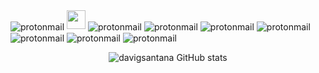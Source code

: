 <div>
  <img align="center" alt="protonmail" src="https://img.shields.io/badge/proton%20mail-6D4AFF?style=for-the-badge&logo=protonmail&logoColor=white" /> 
  <img height="30" wigth="40" src="https://img.shields.io/badge/x86/x64%20Assembly-grey?style=flat-square&logo=gnubash&logoColor=white"/>
  <img align="center" alt="protonmail" src="https://img.shields.io/badge/proton%20mail-6D4AFF?style=for-the-badge&logo=protonmail&logoColor=white" /> 
  <img align="center" alt="protonmail" src="https://img.shields.io/badge/proton%20mail-6D4AFF?style=for-the-badge&logo=protonmail&logoColor=white" /> 
  <img align="center" alt="protonmail" src="https://img.shields.io/badge/proton%20mail-6D4AFF?style=for-the-badge&logo=protonmail&logoColor=white" /> 
  <img align="center" alt="protonmail" src="https://img.shields.io/badge/proton%20mail-6D4AFF?style=for-the-badge&logo=protonmail&logoColor=white" /> 
  <img align="center" alt="protonmail" src="https://img.shields.io/badge/proton%20mail-6D4AFF?style=for-the-badge&logo=protonmail&logoColor=white" /> 
  <img align="center" alt="protonmail" src="https://img.shields.io/badge/proton%20mail-6D4AFF?style=for-the-badge&logo=protonmail&logoColor=white" /> 
  <img align="center" alt="protonmail" src="https://img.shields.io/badge/proton%20mail-6D4AFF?style=for-the-badge&logo=protonmail&logoColor=white" /> 
  
</div>


<p align="center">
  <img src="https://github-readme-stats.vercel.app/api?username=davigsantana&show_icons=true&theme=tokyonight" alt="davigsantana GitHub stats"/>
</p>
